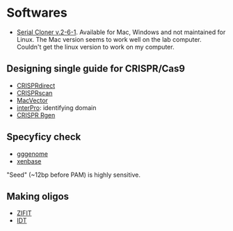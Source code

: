 # Softwares

- [Serial Cloner v.2-6-1](http://serialbasics.free.fr/Serial_Cloner-Download.html). Available for Mac, Windows and not maintained for Linux. The Mac version seems to work well on the lab computer. Couldn't get the linux version to work on my computer.

## Designing single guide for CRISPR/Cas9
- [CRISPRdirect](https://crispr.dbcls.jp/)
- [CRISPRscan](http://www.crisprscan.org/)
- [MacVector](https://macvector.com/)
- [interPro](https://www.ebi.ac.uk/interpro/): identifying domain
- [CRISPR Rgen](http://www.rgenome.net/)

## Specyficy check
- [gggenome](https://gggenome.dbcls.jp/)
- [xenbase](http://www.xenbase.org/entry/)

"Seed" (~12bp before PAM) is highly sensitive.

## Making oligos
- [ZIFIT](http://zifit.partners.org/ZiFiT/ChoiceMenu.aspx)  
- [IDT](https://www.idtdna.com/pages)
